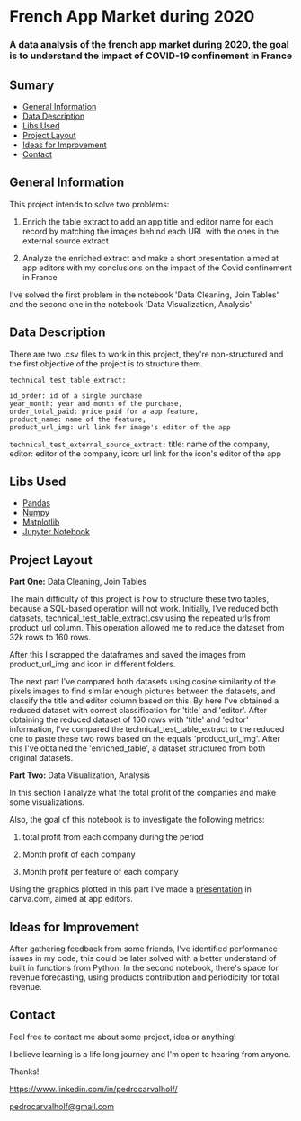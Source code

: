 # French App Market during 2020

### A data analysis of the french app market during 2020, the goal is to understand the impact of COVID-19 confinement in France

## Sumary

* [General Information](https://github.dev/pedrocarvalholf/fox-intelligence/#general-information)
* [Data Description](https://github.dev/pedrocarvalholf/fox-intelligence/#data-description)
* [Libs Used](https://github.dev/pedrocarvalholf/fox-intelligence/#libs-used)
* [Project Layout](https://github.dev/pedrocarvalholf/fox-intelligence/#project-layout)
* [Ideas for Improvement](https://github.dev/pedrocarvalholf/fox-intelligence/#ideas-for-improvement)
* [Contact](https://github.dev/pedrocarvalholf/fox-intelligence/#contact)

## General Information
  This project intends to solve two problems:

  1) Enrich the table extract to add an app title and editor name for each record by matching the images behind each URL with the ones in the external source extract

  2) Analyze the enriched extract and make a short presentation aimed at app editors with my conclusions on the impact of the Covid confinement in France

  I've solved the first problem in the notebook 'Data Cleaning, Join Tables' and the second one in the notebook 'Data Visualization, Analysis'

## Data Description
  There are two .csv files to work in this project, they're non-structured and the first objective of the project is to structure them.

  `technical_test_table_extract:`

    id_order: id of a single purchase
    year_month: year and month of the purchase,
    order_total_paid: price paid for a app feature,
    product_name: name of the feature,
    product_url_img: url link for image's editor of the app
    
  `technical_test_external_source_extract:`
    title: name of the company,
    editor: editor of the company,
    icon: url link for the icon's editor of the app

 ## Libs Used

- [Pandas](https://pandas.pydata.org/)
- [Numpy](https://numpy.org/)
- [Matplotlib](https://matplotlib.org/)
- [Jupyter Notebook](https://jupyter.org/)

 ## Project Layout

 **Part One:** Data Cleaning, Join Tables

 The main difficulty of this project is how to structure these two tables, because a SQL-based operation will not work.
 Initially, I've reduced both datasets, technical_test_table_extract.csv using the repeated urls from product_url column. This operation allowed me to reduce the dataset from 32k rows to 160 rows.

 After this I scrapped the dataframes and saved the images from product_url_img and icon in different folders.

 The next part I've compared both datasets using cosine similarity of the pixels images to find similar enough pictures between the datasets, and classify the title and editor column based on this.
 By here I've obtained a reduced dataset with correct classification for 'title' and 'editor'.
 After obtaining the reduced dataset of 160 rows with 'title' and 'editor' information, I've compared the technical_test_table_extract to the reduced one to paste these two rows based on the equals 'product_url_img'. After this I've obtained the 'enriched_table', a dataset structured from both original datasets.

 **Part Two:** Data Visualization, Analysis

 In this section I analyze what the total profit of the companies and make some visualizations.

 Also, the goal of this notebook is to investigate the following metrics:

1) total profit from each company during the period

2) Month profit of each company

3) Month profit per feature of each company

Using the graphics plotted in this part I've made a [presentation](https://github.com/pedrocarvalholf/fox-intelligence/blob/main/App%20Market%20in%20France%20during%202020.pdf) in canva.com, aimed at app editors.

## Ideas for Improvement

After gathering feedback from some friends, I've identified performance issues in my code, this could be later solved with a better understand of built in functions from Python. In the second notebook, there's space for revenue forecasting, using products contribution and periodicity for total revenue. 

## Contact

Feel free to contact me about some project, idea or anything!

I believe learning is a life long journey and I'm open to hearing from anyone.

Thanks!

https://www.linkedin.com/in/pedrocarvalholf/

pedrocarvalholf@gmail.com
